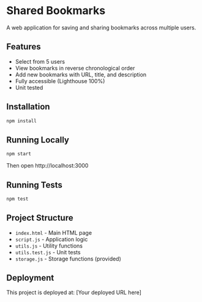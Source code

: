 # Shared Bookmarks

A web application for saving and sharing bookmarks across multiple users.

## Features

- Select from 5 users
- View bookmarks in reverse chronological order
- Add new bookmarks with URL, title, and description
- Fully accessible (Lighthouse 100%)
- Unit tested

## Installation

```bash
npm install
```

## Running Locally

```bash
npm start
```

Then open http://localhost:3000

## Running Tests

```bash
npm test
```

## Project Structure

- `index.html` - Main HTML page
- `script.js` - Application logic
- `utils.js` - Utility functions
- `utils.test.js` - Unit tests
- `storage.js` - Storage functions (provided)

## Deployment

This project is deployed at: [Your deployed URL here]
